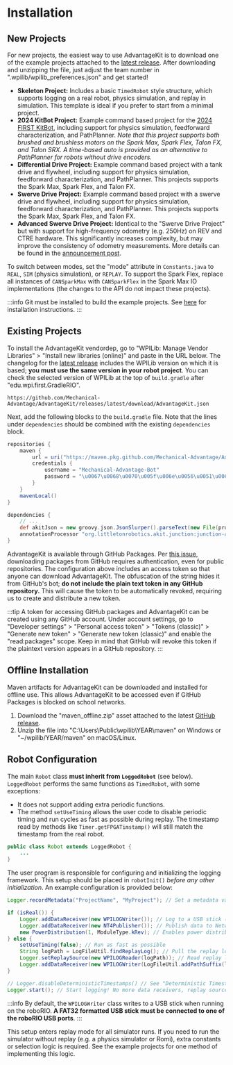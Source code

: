# Installation

## New Projects

For new projects, the easiest way to use AdvantageKit is to download one of the example projects attached to the [latest release](https://github.com/Mechanical-Advantage/AdvantageKit/releases/latest). After downloading and unzipping the file, just adjust the team number in ".wpilib/wpilib_preferences.json" and get started!

- **Skeleton Project:** Includes a basic `TimedRobot` style structure, which supports logging on a real robot, physics simulation, and replay in simulation. This template is ideal if you prefer to start from a minimal project.
- **2024 KitBot Project:** Example command based project for the [2024 FIRST KitBot](https://www.firstinspires.org/resource-library/frc/kitbot), including support for physics simulation, feedforward characterization, and PathPlanner. _Note that this project supports both brushed and brushless motors on the Spark Max, Spark Flex, Talon FX, and Talon SRX. A time-based auto is provided as an alternative to PathPlanner for robots without drive encoders._
- **Differential Drive Project:** Example command based project with a tank drive and flywheel, including support for physics simulation, feedforward characterization, and PathPlanner. This projects supports the Spark Max, Spark Flex, and Talon FX.
- **Swerve Drive Project:** Example command based project with a swerve drive and flywheel, including support for physics simulation, feedforward characterization, and PathPlanner. This projects supports the Spark Max, Spark Flex, and Talon FX.
- **Advanced Swerve Drive Project:** Identical to the "Swerve Drive Project" but with support for high-frequency odometry (e.g. 250Hz) on REV and CTRE hardware. This significantly increases complexity, but may improve the consistency of odometry measurements. More details can be found in the [announcement post](https://www.chiefdelphi.com/t/advantagekit-2024-log-replay-again/442968/54#advanced-swerve-drive-project-2).

To switch between modes, set the "mode" attribute in `Constants.java` to `REAL`, `SIM` (physics simulation), or `REPLAY`. To support the Spark Flex, replace all instances of `CANSparkMax` with `CANSparkFlex` in the Spark Max IO implementations (the changes to the API do not impact these projects).

:::info
Git must be installed to build the example projects. See [here](https://git-scm.com/downloads) for installation instructions.
:::

## Existing Projects

To install the AdvantageKit vendordep, go to "WPILib: Manage Vendor Libraries" > "Install new libraries (online)" and paste in the URL below. The changelog for the [latest release](https://github.com/Mechanical-Advantage/AdvantageKit/releases/latest) includes the WPILib version on which it is based; **you must use the same version in your robot project**. You can check the selected version of WPILib at the top of `build.gradle` after "edu.wpi.first.GradleRIO".

```
https://github.com/Mechanical-Advantage/AdvantageKit/releases/latest/download/AdvantageKit.json
```

Next, add the following blocks to the `build.gradle` file. Note that the lines under `dependencies` should be combined with the existing `dependencies` block.

```groovy
repositories {
    maven {
        url = uri("https://maven.pkg.github.com/Mechanical-Advantage/AdvantageKit")
        credentials {
            username = "Mechanical-Advantage-Bot"
            password = "\u0067\u0068\u0070\u005f\u006e\u0056\u0051\u006a\u0055\u004f\u004c\u0061\u0079\u0066\u006e\u0078\u006e\u0037\u0051\u0049\u0054\u0042\u0032\u004c\u004a\u006d\u0055\u0070\u0073\u0031\u006d\u0037\u004c\u005a\u0030\u0076\u0062\u0070\u0063\u0051"
        }
    }
    mavenLocal()
}

dependencies {
    // ...
    def akitJson = new groovy.json.JsonSlurper().parseText(new File(projectDir.getAbsolutePath() + "/vendordeps/AdvantageKit.json").text)
    annotationProcessor "org.littletonrobotics.akit.junction:junction-autolog:$akitJson.version"
}
```

AdvantageKit is available through GitHub Packages. Per [this issue](https://github.community/t/download-from-github-package-registry-without-authentication/14407), downloading packages from GitHub requires authentication, even for public repositories. The configuration above includes an access token so that anyone can download AdvantageKit. The obfuscation of the string hides it from GitHub's bot; **do not include the plain text token in any GitHub repository.** This will cause the token to be automatically revoked, requiring us to create and distribute a new token.

:::tip
A token for accessing GitHub packages and AdvantageKit can be created using any GitHub account. Under account settings, go to "Developer settings" > "Personal access token" > "Tokens (classic)" > "Generate new token" > "Generate new token (classic)" and enable the "read:packages" scope. Keep in mind that GitHub will revoke this token if the plaintext version appears in a GitHub repository.
:::

## Offline Installation

Maven artifacts for AdvantageKit can be downloaded and installed for offline use. This allows AdvantageKit to be accessed even if GitHub Packages is blocked on school networks.

1. Download the "maven_offline.zip" asset attached to the latest [GitHub release](https://github.com/Mechanical-Advantage/AdvantageKit/releases/latest).
2. Unzip the file into "C:\Users\Public\wpilib\YEAR\maven" on Windows or "~/wpilib/YEAR/maven" on macOS/Linux.

## Robot Configuration

The main `Robot` class **must inherit from `LoggedRobot`** (see below). `LoggedRobot` performs the same functions as `TimedRobot`, with some exceptions:

- It does not support adding extra periodic functions.
- The method `setUseTiming` allows the user code to disable periodic timing and run cycles as fast as possible during replay. The timestamp read by methods like `Timer.getFPGATimstamp()` will still match the timestamp from the real robot.

```java
public class Robot extends LoggedRobot {
    ...
}
```

The user program is responsible for configuring and initializing the logging framework. This setup should be placed in `robotInit()` _before any other initialization_. An example configuration is provided below:

```java
Logger.recordMetadata("ProjectName", "MyProject"); // Set a metadata value

if (isReal()) {
    Logger.addDataReceiver(new WPILOGWriter()); // Log to a USB stick ("/U/logs")
    Logger.addDataReceiver(new NT4Publisher()); // Publish data to NetworkTables
    new PowerDistribution(1, ModuleType.kRev); // Enables power distribution logging
} else {
    setUseTiming(false); // Run as fast as possible
    String logPath = LogFileUtil.findReplayLog(); // Pull the replay log from AdvantageScope (or prompt the user)
    Logger.setReplaySource(new WPILOGReader(logPath)); // Read replay log
    Logger.addDataReceiver(new WPILOGWriter(LogFileUtil.addPathSuffix(logPath, "_sim"))); // Save outputs to a new log
}

// Logger.disableDeterministicTimestamps() // See "Deterministic Timestamps" in the "Understanding Data Flow" page
Logger.start(); // Start logging! No more data receivers, replay sources, or metadata values may be added.
```

:::info
By default, the `WPILOGWriter` class writes to a USB stick when running on the roboRIO. **A FAT32 formatted USB stick must be connected to one of the roboRIO USB ports**.
:::

This setup enters replay mode for all simulator runs. If you need to run the simulator without replay (e.g. a physics simulator or Romi), extra constants or selection logic is required. See the example projects for one method of implementing this logic.
